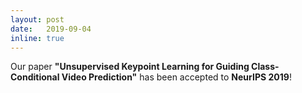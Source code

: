 ```yaml
---
layout: post
date:   2019-09-04
inline: true
---
```

Our paper **"Unsupervised Keypoint Learning for Guiding Class-Conditional Video Prediction"** has been accepted to **NeurIPS 2019**!
